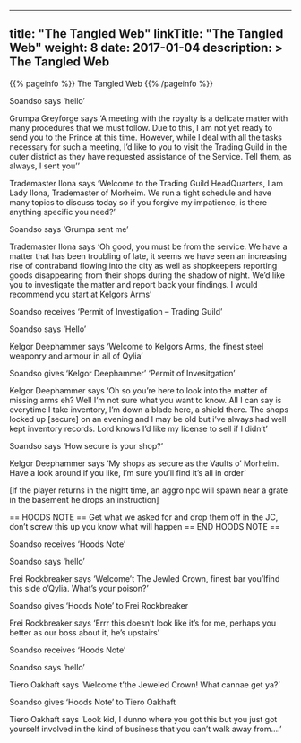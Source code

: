 
---
title: "The Tangled Web"
linkTitle: "The Tangled Web"
weight: 8
date: 2017-01-04
description: >
 The Tangled Web
---

{{% pageinfo %}}
The Tangled Web
{{% /pageinfo %}}

Soandso says ‘hello’

Grumpa Greyforge says ‘A meeting with the royalty is a delicate matter with many procedures that we must follow. Due to this, I am not yet ready to send you to the Prince at this time. However, while I deal with all the tasks necessary for such a meeting, I’d like to you to visit the Trading Guild in the outer district as they have requested assistance of the Service. Tell them, as always, I sent you’’

Trademaster Ilona says ‘Welcome to the Trading Guild HeadQuarters, I am Lady Ilona, Trademaster of Morheim. We run a tight schedule and have many topics to discuss today so if you forgive my impatience, is there anything specific you need?’

Soandso says ‘Grumpa sent me’

Trademaster Ilona says ‘Oh good, you must be from the service. We have a matter that has been troubling of late, it seems we have seen an increasing rise of contraband flowing into the city as well as shopkeepers reporting goods disappearing from their shops during the shadow of night. We’d like you to investigate the matter and report back your findings. I would recommend you start at Kelgors Arms’

Soandso receives ‘Permit of Investigation – Trading Guild’

Soandso says ‘Hello’

Kelgor Deephammer says ‘Welcome to Kelgors Arms, the finest steel weaponry and armour in all of Qylia’

Soandso gives ‘Kelgor Deephammer’ ‘Permit of Invesitgation’

Kelgor Deephammer says ‘Oh so you’re here to look into the matter of missing arms eh? Well I’m not sure what you want to know. All I can say is everytime I take inventory, I’m down a blade here, a shield there. The shops locked up [secure] on an evening and I may be old but i’ve always had well kept inventory records. Lord knows I’d like my license to sell if I didn’t’

Soandso says ‘How secure is your shop?’

Kelgor Deephammer says ‘My shops as secure as the Vaults o’ Morheim. Have a look around if you like, I’m sure you’ll find it’s all in order’

[If the player returns in the night time, an aggro npc will spawn near a grate in the basement he drops an instruction]

== HOODS NOTE ==
Get what we asked for and drop them off in the JC, don’t screw this up you know what will happen
== END HOODS NOTE ==

Soandso receives ‘Hoods Note’

Soandso says ‘hello’

Frei Rockbreaker says ‘Welcome’t The Jewled Crown, finest bar you’lfind this side o’Qylia. What’s your poison?’

Soandso gives ‘Hoods Note’ to Frei Rockbreaker

Frei Rockbreaker says ‘Errr this doesn’t look like it’s for me, perhaps you better as our boss about it, he’s upstairs’

Soandso receives ‘Hoods Note’

Soandso says ‘hello’

Tiero Oakhaft says ‘Welcome t’the Jeweled Crown! What cannae get ya?’

Soandso gives ‘Hoods Note’ to Tiero Oakhaft

Tiero Oakhaft says ‘Look kid, I dunno where you got this but you just got yourself involved in the kind of business that you can’t walk away from….’
